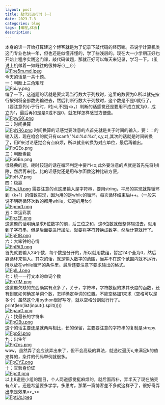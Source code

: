 ```yaml
---
layout: post
title: 敲代码进行时（一）
date: 2023-7-3
categories: blog
tags: [编程,体会]
description: 
---
```

本身的话一开始打算建这个博客就是为了记录下敲代码的经历嘛。虽说学计算机类这门专业也快一年，但也还是似懂非懂的，学了些浅层的。现在大一小学期正好也开始上程序实践这门课，敲代码做题，那就正好可以每天来记录，学习一下。（虽说上机做着一如既往的很神呀⊙﹏⊙）<br>
[![Fpe5m.md.jpeg](https://imglink.win/image/2023/07/03/Fpe5m.md.jpeg)](https://imglink.org/image/Fpe5m)<br>
今天的话是一共十题。<br>
一：判断上三角矩阵<br>
![FpiJy.png](https://imglink.win/image/2023/07/03/FpiJy.png)<br>
编了一下，这道题的话就是要实现当行数大于列数时，这里的数要为0.所以就先按行按列将全部数先输进去，然后判断行数大于列数时，这个数是不是0就行了。（要注意列小于行时，时j<i,不是j<x，）判断的话感觉还是要用不成立就为0，成立为1，最后再如是是0或不是0，就怎样怎样感觉方便些。<br>
[![FpwGX.png](https://imglink.win/image/2023/07/03/FpwGX.png)](https://imglink.org/image/FpwGX)<br>
二：时间换算<br>
[![FpNR6.png](https://imglink.win/image/2023/07/03/FpNR6.png)](https://imglink.org/image/FpNR6)
时间换算的话感觉要注意的点首先就是关于时间的输入，要：：的输入话，现在咱会的就只有scanf("%d:%d:%d",x,y,z),其次的话就是时间转换了，用if来讨论感觉会有点麻烦，所以就全转换为对应单位，最后再输出。<br>
![FpQEo.png](https://imglink.win/image/2023/07/03/FpQEo.png)<br>
三：判断素数<br>
![Fp6Bn.png](https://imglink.win/image/2023/07/03/Fp6Bn.png)<br>
很经典的题，耗时较短的话在循环判定中要i*i<x;此外要注意的点就是首先先将1排除，然后再来比。比的话感觉还是用布尔函数这种比较方便。<br>
![FpHJ7.png](https://imglink.win/image/2023/07/03/FpHJ7.png)<br>
四：稳赢<br>
[![FpJUi.png](https://imglink.win/image/2023/07/03/FpJUi.png)](https://imglink.org/image/FpJUi)
需要注意的点这里输入是字符串，要用string，平局的实现就靠循环到（k+1）的倍数实现，因为用的是while的循环，每次循环结束后i++。（一般来说不明确循环次数的都用while，知道的用for)<br>
[![Fpmo1.png](https://imglink.win/image/2023/07/03/Fpmo1.png)](https://imglink.org/image/Fpmo1)<br>
五：幸运彩票<br>
[![FpzEF.png](https://imglink.win/image/2023/07/03/FpzEF.png)](https://imglink.org/image/FpzEF)<br>
这道题的话明确是求6位数字的前，后三位之和，这6位数就做整体输进去，就用到了字符串，但是后面要进行加法，就要将字符转换成数字，然后计算就行了。<br>
[![FpFtB.png](https://imglink.win/image/2023/07/03/FpFtB.png)](https://imglink.org/image/FpFtB)<br>
六：大笨钟的心情<br>
[![FpPA3.png](https://imglink.win/image/2023/07/03/FpPA3.png)](https://imglink.org/image/FpPA3)<br>
首先就要输入24个数，每个数是分开的，所以就用数组，暂定24个全为0，然后靠循环来输入。其次的话，就是输入数字的范围，当并不在这个范围内就不运行，所以放在while循环的条件里。最后还要注意下要求输出的格式。<br>
[![FplLJ.png](https://imglink.win/image/2023/07/03/FplLJ.png)](https://imglink.org/image/FplLJ)<br>
七：统一一行文本的单词个数<br>
[![Fp7lM.png](https://imglink.win/image/2023/07/03/Fp7lM.png)](https://imglink.org/image/Fp7lM)<br>
这道题欠缺的东西确实有点多了，关于，字符串，字符数组的求其长度的函数，还有到底如何确定单词个数，怎样确定单词的位置。不能空格加1来求（空格可以是多个）虽然这个用python很好写呀，就以空格分割就行行了。print(len(list(input().split())))<br>
[![FpaqG.png](https://imglink.win/image/2023/07/03/FpaqG.png)](https://imglink.org/image/FpaqG)<br>
八：找最长的字符串<br>
[![FpOBu.png](https://imglink.win/image/2023/07/03/FpOBu.png)](https://imglink.org/image/FpOBu)<br>
这个的话主要还是就两两相比，长的保留，主要要注意的字符串的复制是strcpy.<br>
[![FppSI.png](https://imglink.win/image/2023/07/03/FppSI.png)](https://imglink.org/image/FppSI)<br>
九：出生年<br>
[![Fp2os.png](https://imglink.win/image/2023/07/03/Fp2os.png)](https://imglink.org/image/Fp2os)<br>
wow，虽然弄了会应该弄出来了，但不会高级的算法，就通过遍历x,来满足k的值来算的，条件的代码举例就很多。<br>
[![FpCYZ.png](https://imglink.win/image/2023/07/03/FpCYZ.png)](https://imglink.org/image/FpCYZ)<br>
十：查验身份证<br>
[![Fpctf.png](https://imglink.win/image/2023/07/03/Fpctf.png)](https://imglink.org/image/Fpctf)<br>
以上8道是小组的题目，个人两道感觉挺麻烦的，就后面再补，弄半天了现在脑壳有点旷。还是希望要多学学，多思考。那第一篇博客差不多就这样子了，很好奇弄出来是效果o>_<o<br>
[![FptUx.jpeg](https://imglink.win/image/2023/07/03/FptUx.jpeg)](https://imglink.org/image/FptUx)<br>

